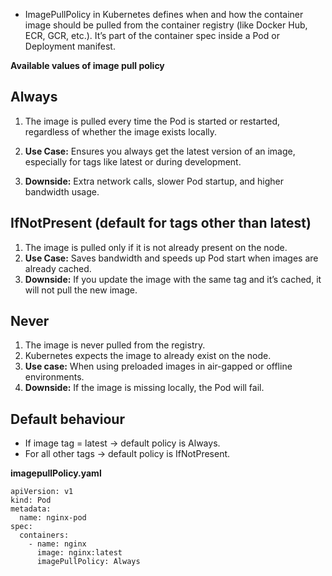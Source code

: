 * ImagePullPolicy in Kubernetes defines when and how the container image should be pulled from the container registry (like Docker Hub, ECR, GCR, etc.). It’s part of the container spec inside a Pod or Deployment manifest.

**Available values of image pull policy**
## Always
1) The image is pulled every time the Pod is started or restarted, regardless of whether the image exists locally.

2) **Use Case:** Ensures you always get the latest version of an image, especially for tags like latest or during development.
3) **Downside:** Extra network calls, slower Pod startup, and higher bandwidth usage.

## IfNotPresent (default for tags other than latest)
1) The image is pulled only if it is not already present on the node.
2) **Use Case:** Saves bandwidth and speeds up Pod start when images are already cached.
3) **Downside:** If you update the image with the same tag and it’s cached, it will not pull the new image.

## Never
1) The image is never pulled from the registry.
2) Kubernetes expects the image to already exist on the node.
3) **Use case:** When using preloaded images in air-gapped or offline environments.
4) **Downside:** If the image is missing locally, the Pod will fail.

## Default behaviour
* If image tag = latest → default policy is Always.
* For all other tags → default policy is IfNotPresent.

**imagepullPolicy.yaml**
```
apiVersion: v1
kind: Pod
metadata:
  name: nginx-pod
spec:
  containers:
    - name: nginx
      image: nginx:latest
      imagePullPolicy: Always
```